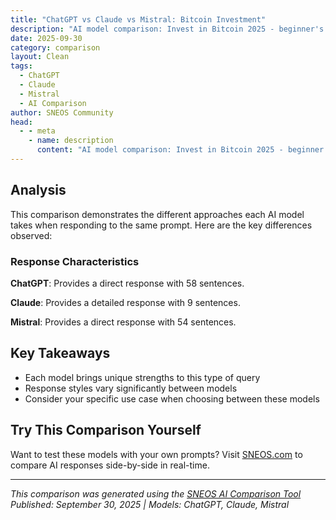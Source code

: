 ```yaml
---
title: "ChatGPT vs Claude vs Mistral: Bitcoin Investment"
description: "AI model comparison: Invest in Bitcoin 2025 - beginner's guide to cryptocurrency investing..."
date: 2025-09-30
category: comparison
layout: Clean
tags:
  - ChatGPT
  - Claude
  - Mistral
  - AI Comparison
author: SNEOS Community
head:
  - - meta
    - name: description
      content: "AI model comparison: Invest in Bitcoin 2025 - beginner's guide to cryptocurrency investing..."
---
```


<ChatComparison
  title="ChatGPT vs Claude vs Mistral: Bitcoin Investment"
  prompt="Invest in Bitcoin 2025 - beginner's guide to cryptocurrency investing"
  :responses='{
    "ChatGPT": "Certainly! Here\u0027s a beginner\u0027s guide to investing in Bitcoin in 2025:\n\n---\n\n# Invest in Bitcoin 2025 \u2013 Beginner\u2019s Guide to Cryptocurrency Investing\n\n## Introduction\nBitcoin remains the most well-known cryptocurrency and a popular choice for beginners in digital asset investing. As we move into 2025, Bitcoin continues to be an attractive asset due to its potential for growth, increasing adoption, and limited supply.\n\nThis guide will help you understand the basics of Bitcoin investment, how to get started, and important tips to manage your investment wisely.\n\n---\n\n## What is Bitcoin?\n\n- Bitcoin (BTC) is a decentralized digital currency created in 2009 by an anonymous entity known as Satoshi Nakamoto.\n- It operates on blockchain technology, a distributed ledger ensuring transparency, security, and immutability.\n- Bitcoin is often referred to as \u201Cdigital gold\u201D because of its limited supply (21 million coins) and store of value potential.\n\n---\n\n## Why Invest in Bitcoin in 2025?\n\n- **Adoption Growth:** More companies and institutions are accepting BTC.\n- **Inflation Hedge:** Bitcoin is considered a hedge against inflation compared to fiat currencies.\n- **Decentralization:** Bitcoin is not controlled by any government or bank.\n- **Liquidity:** Bitcoin is very liquid, easily traded on many exchanges.\n- **Technological Developments:** Improvements such as the Lightning Network enhance Bitcoin\u2019s speed and utility.\n\n---\n\n## Risks to Consider\n\n- **Volatility:** Bitcoin prices fluctuate significantly.\n- **Regulatory Risks:** Governments may impose regulations affecting crypto markets.\n- **Security Risks:** Your investments can be lost due to hacks or lost private keys.\n- **Market Sentiment:** News and social media can impact Bitcoin\u2019s price dramatically.\n\n---\n\n## How to Start Investing in Bitcoin\n\n### Step 1: Educate Yourself\n- Learn about blockchain technology and cryptocurrency basics.\n- Follow reputable news sources and updates for Bitcoin.\n\n### Step 2: Choose a Reliable Exchange\n- Use trustworthy cryptocurrency exchanges (e.g., Coinbase, Binance, Kraken).\n- Check for security features, fees, and user reviews.\n\n### Step 3: Create Your Account\n- Sign up and verify your identity.\n- Enable two-factor authentication for security.\n\n### Step 4: Fund Your Account\n- Deposit fiat currency (USD, EUR, etc.) into your exchange account.\n- Some platforms allow debit/credit card payments or bank transfers.\n\n### Step 5: Buy Bitcoin\n- Decide how much you want to invest.\n- Place a market or limit order to purchase Bitcoin.\n- Consider starting small and increasing your position over time.\n\n### Step 6: Secure Your Bitcoin\n- Transfer Bitcoin to a personal wallet (hardware wallets or software wallets).\n- Avoid storing large amounts on exchanges to reduce risk.\n\n---\n\n## Types of Wallets\n\n- **Hardware Wallets:** Physical devices storing private keys offline (e.g., Ledger, Trezor).\n- **Software Wallets:** Apps on your phone or computer (e.g., Exodus, Electrum).\n- **Web Wallets:** Online wallets via exchanges (less secure for long-term storage).\n\n---\n\n## Tips for Successful Bitcoin Investing\n\n- **Only invest what you can afford to lose.**\n- **Diversify your investments to reduce risk.**\n- **Stay updated on market trends and regulatory news.**\n- **Be cautious of scams and phishing attempts.**\n- **Have a long-term perspective rather than chasing quick profits.**\n\n---\n\n## Tax Implications\n\n- Cryptocurrency transactions may be taxable.\n- Keep records of your purchases, sales, and trades.\n- Consult a tax professional familiar with crypto regulations in your jurisdiction.\n\n---\n\n## Resources to Learn More\n\n- Bitcoin.org \u2013 Official Bitcoin website for beginners.\n- CoinMarketCap \u0026 CoinGecko \u2013 Track prices and market data.\n- Crypto news sites: Coindesk, The Block, CryptoSlate.\n- Online forums: Reddit\u2019s r/Bitcoin, BitcoinTalk.org.\n\n---\n\n## Conclusion\n\nInvesting in Bitcoin in 2025 can be rewarding but requires careful planning, education, and risk management. Start small, secure your assets, and keep learning to make informed investment decisions.\n\n---\n\nIf you want, I can help guide you through specific steps or recommend exchanges and wallets suitable for beginners!",
    "Claude": "# Bitcoin \u0026 Cryptocurrency Investing for Beginners (2025)\n\n## What is Bitcoin?\nBitcoin is a decentralized digital currency that operates without a central authority like a bank or government. It uses blockchain technology to record transactions on a distributed ledger.\n\n## Before You Invest: Essential Considerations\n\n### Risk Assessment\n- **High Volatility**: Cryptocurrency prices can fluctuate dramatically\n- **Regulatory Risk**: Government policies can impact crypto markets\n- **Technology Risk**: Technical issues or security breaches are possible\n- **Only invest what you can afford to lose**\n\n### Key Principles\n1. **Do Your Research** - Understand what you\u0027re investing in\n2. **Start Small** - Begin with a modest amount\n3. **Diversify** - Don\u0027t put all funds into one asset\n4. **Think Long-term** - Avoid emotional trading decisions\n\n## Getting Started\n\n### Step 1: Choose a Reputable Exchange\nPopular beginner-friendly options:\n- **Coinbase** - User-friendly interface\n- **Kraken** - Good security record\n- **Binance.US** - Wide selection of cryptocurrencies\n- **Gemini** - Strong regulatory compliance\n\n### Step 2: Secure Your Investment\n- Enable two-factor authentication (2FA)\n- Consider a hardware wallet for long-term storage\n- Never share your private keys\n- Use strong, unique passwords\n\n### Step 3: Investment Strategies\n- **Dollar-Cost Averaging (DCA)**: Invest fixed amounts regularly\n- **HODL**: Buy and hold long-term\n- **Research before buying**: Understand the technology and use cases\n\n## Important Reminders\n- Cryptocurrency is highly speculative\n- Past performance doesn\u0027t guarantee future results\n- Consider consulting with a financial advisor\n- Stay informed about tax implications in your jurisdiction\n\n**This is educational information only, not financial advice.**",
    "Mistral": "Investing in Bitcoin or any other cryptocurrency can be a complex and risky endeavor, especially for beginners. Here\u0027s a simplified guide to help you get started and understand the basics of cryptocurrency investing, with a focus on Bitcoin. Remember, this is not financial advice, and you should always do your own research and consider consulting with a financial advisor before making any investment decisions.\n\n### 1. Understand the Basics of Bitcoin\n- **What is Bitcoin?** Bitcoin is a decentralized digital currency that operates on blockchain technology. It was created in 2009 by an unknown person or group using the name Satoshi Nakamoto.\n- **Blockchain Technology:** Blockchain is a distributed ledger technology that records transactions on a public, decentralized network.\n\n### 2. Research and Education\n- **Learn About Cryptocurrencies:** Understand the fundamentals of cryptocurrencies, including how they work, their advantages, and their risks.\n- **Stay Updated:** Follow reputable news sources and blogs to stay informed about market trends, regulatory changes, and technological advancements.\n\n### 3. Set Up a Wallet\n- **Types of Wallets:**\n  - **Hot Wallets:** Online wallets that are connected to the internet (e.g., Coinbase, Binance).\n  - **Cold Wallets:** Offline wallets that store your cryptocurrency on a physical device (e.g., Ledger, Trezor).\n- **Security:** Ensure your wallet is secure with strong passwords, two-factor authentication (2FA), and regular backups.\n\n### 4. Choose an Exchange\n- **Reputable Exchanges:** Select a well-known and trusted exchange like Coinbase, Binance, Kraken, or Gemini.\n- **Fees and Features:** Compare fees, security features, and user interfaces to find the best fit for your needs.\n\n### 5. Buy Bitcoin\n- **Fund Your Account:** Deposit fiat currency (e.g., USD, EUR) into your exchange account.\n- **Place an Order:** Buy Bitcoin at the current market price or set a limit order to buy at a specific price.\n\n### 6. Store Your Bitcoin\n- **Security:** Consider moving your Bitcoin to a cold wallet for added security.\n- **Diversification:** Don\u0027t put all your eggs in one basket. Consider diversifying your portfolio with other cryptocurrencies or traditional assets.\n\n### 7. Monitor Your Investment\n- **Track Performance:** Use tools like CoinMarketCap, CoinGecko, or portfolio trackers to monitor your investment.\n- **Set Alerts:** Set price alerts to stay informed about significant market movements.\n\n### 8. Tax Considerations\n- **Reporting:** Understand the tax implications of buying, selling, and holding cryptocurrencies in your country.\n- **Record Keeping:** Keep detailed records of all your transactions for tax purposes.\n\n### 9. Risk Management\n- **Volatility:** Be prepared for significant price fluctuations. Cryptocurrencies are known for their volatility.\n- **Dollar-Cost Averaging (DCA):** Consider using DCA to spread out your purchases over time, reducing the impact of volatility.\n\n### 10. Stay Informed\n- **Community and Forums:** Join cryptocurrency communities and forums to learn from experienced investors.\n- **Educational Resources:** Utilize online courses, books, and webinars to deepen your understanding.\n\n### 11. Long-Term Strategy\n- **HODLing:** Consider holding your Bitcoin for the long term if you believe in its potential.\n- **Regular Reviews:** Periodically review your investment strategy and adjust as needed based on market conditions and your financial goals.\n\n### 12. Avoid Common Mistakes\n- **FOMO (Fear of Missing Out):** Don\u0027t let emotions drive your investment decisions.\n- **Scams:** Be wary of scams and fraudulent schemes. Always verify the legitimacy of any investment opportunity.\n\n### Conclusion\nInvesting in Bitcoin can be a rewarding experience, but it requires careful planning, education, and risk management. By following this beginner\u0027s guide, you\u0027ll be better equipped to navigate the world of cryptocurrency investing. Always remember to do your own research and consider seeking professional advice before making any significant financial decisions."
  }'
  published-date="22:46"
/>

## Analysis

This comparison demonstrates the different approaches each AI model takes when responding to the same prompt. Here are the key differences observed:

### Response Characteristics

**ChatGPT**: Provides a direct response with 58 sentences. 

**Claude**: Provides a detailed response with 9 sentences. 

**Mistral**: Provides a direct response with 54 sentences. 

## Key Takeaways

- Each model brings unique strengths to this type of query
- Response styles vary significantly between models
- Consider your specific use case when choosing between these models

## Try This Comparison Yourself

Want to test these models with your own prompts? Visit [SNEOS.com](https://sneos.com) to compare AI responses side-by-side in real-time.

---

*This comparison was generated using the [SNEOS AI Comparison Tool](https://sneos.com)*
*Published: September 30, 2025 | Models: ChatGPT, Claude, Mistral*
